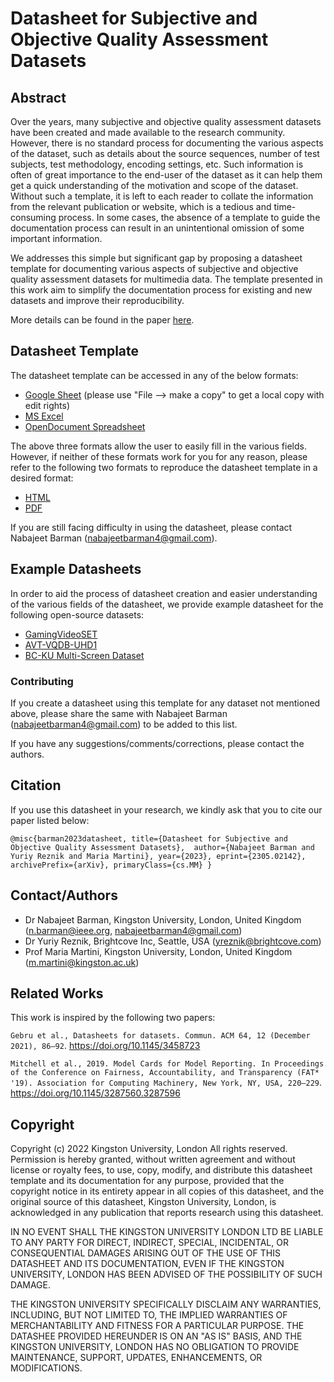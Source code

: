 # Datasheet for Subjective and Objective Quality Assessment Datasets

## Abstract 

Over the years, many subjective and objective quality assessment datasets have been created and made available to the research community. However, there is no standard process for documenting the various aspects of the dataset, such as details about the source sequences, number of test subjects, test methodology, encoding settings, etc. Such information is often of great importance to the end-user of the dataset as it can help them get a quick understanding of the motivation and scope of the dataset. Without such a template, it is left to each reader to collate the information from the relevant publication or website, which is a tedious and time-consuming process. In some cases, the absence of a template to guide the documentation process can result in an unintentional omission of some important information. 

We addresses this simple but significant gap by proposing a datasheet template for documenting various aspects of subjective and objective quality assessment datasets for multimedia data. The template presented in this work aim to simplify the documentation process for existing and new datasets and improve their reproducibility.

More details can be found in the paper [here](https://drive.google.com/file/d/1E1C8sWk-IYGCmqRRv6tclmtNgtWrhM-8/view?usp=sharing).

## Datasheet Template

The datasheet template can be accessed in any of the below formats:

- [Google Sheet](https://docs.google.com/spreadsheets/d/1DJAuefveWRWUdR8nQvkDGdfURq_m9yU5NragTPW2Y0w/edit?usp=sharing) (please use "File --> make a copy" to get a local copy with edit rights)
- [MS Excel](https://github.com/NabajeetBarman/datasheet-for-qoe-datasets/blob/main/Datasheet%20for%20QoE%20Datasets%20v1.0.xlsx)
- [OpenDocument Spreadsheet](https://github.com/NabajeetBarman/datasheet-for-qoe-datasets/blob/main/Datasheet%20for%20QoE%20Datasets%20v1.0.ods)

The above three formats allow the user to easily fill in the various fields. However, if neither of these formats work for you for any reason, please refer to the following two formats to reproduce the datasheet template in a desired format:
- [HTML](https://htmlpreview.github.io/?https://github.com/NabajeetBarman/datasheet-for-qoe-datasets/blob/main/Datasheet%20for%20QoE%20Datasets%20v1.0.html) 
- [PDF](https://github.com/NabajeetBarman/datasheet-for-qoe-datasets/blob/main/Datasheet%20for%20QoE%20Datasets%20v1.0.pdf)

If you are still facing difficulty in using the datasheet, please contact Nabajeet Barman (nabajeetbarman4@gmail.com).

## Example Datasheets

In order to aid the process of datasheet creation and easier understanding of the various fields of the datasheet, we provide example datasheet for the following open-source datasets:

- [GamingVideoSET](https://docs.google.com/spreadsheets/d/1jGOZ6hCl5goQhJkumQxDyoNM-Q6Y8VipML_BQ-6NtJU/edit?usp=sharing)
- [AVT-VQDB-UHD1](https://docs.google.com/spreadsheets/d/1A01x76yST3z_tT49SukQyt102pPniQFT1f-VTL9lquA/edit?usp=sharing)
- [BC-KU Multi-Screen Dataset](https://docs.google.com/spreadsheets/d/1GfvYSQC1zo14JGOfp9S-rkFQLnIVSYvp9NeTVXJhnzM/edit?usp=sharing)

### Contributing
If you create a datasheet using this template for any dataset not mentioned above, please share the same with Nabajeet Barman (nabajeetbarman4@gmail.com) to be added to this list.

If you have any suggestions/comments/corrections, please contact the authors.

## Citation

If you use this datasheet in your research, we kindly ask that you to cite our paper listed below:

`@misc{barman2023datasheet,
      title={Datasheet for Subjective and Objective Quality Assessment Datasets}, 
      author={Nabajeet Barman and Yuriy Reznik and Maria Martini},
      year={2023},
      eprint={2305.02142},
      archivePrefix={arXiv},
      primaryClass={cs.MM}
}`

## Contact/Authors

- Dr Nabajeet Barman, Kingston University, London, United Kingdom (n.barman@ieee.org, nabajeetbarman4@gmail.com)
- Dr Yuriy Reznik, Brightcove Inc, Seattle, USA  (yreznik@brightcove.com)
- Prof Maria Martini, Kingston University, London, United Kingdom (m.martini@kingston.ac.uk)

## Related Works

This work is inspired by the following two papers:

`Gebru et al., Datasheets for datasets. Commun. ACM 64, 12 (December 2021), 86–92`. https://doi.org/10.1145/3458723

`Mitchell et al., 2019. Model Cards for Model Reporting. In Proceedings of the Conference on Fairness, Accountability, and Transparency (FAT* '19). Association for Computing Machinery, New York, NY, USA, 220–229`. https://doi.org/10.1145/3287560.3287596

## Copyright

Copyright (c) 2022 Kingston University, London 
All rights reserved. 
Permission is hereby granted, without written agreement and without license or royalty fees, to use, copy, modify, and distribute this datasheet template and its documentation for any purpose, provided that the copyright notice in its entirety appear in all copies of this datasheet, and the original source of this datasheet, Kingston University, London, is acknowledged in any publication that reports research using this datasheet.

IN NO EVENT SHALL THE KINGSTON UNIVERSITY LONDON LTD BE LIABLE TO ANY PARTY FOR DIRECT, INDIRECT, SPECIAL, INCIDENTAL, OR CONSEQUENTIAL DAMAGES ARISING OUT OF THE USE OF THIS DATASHEET AND ITS DOCUMENTATION, EVEN IF THE KINGSTON UNIVERSITY, LONDON HAS BEEN ADVISED OF THE POSSIBILITY OF SUCH DAMAGE. 

THE KINGSTON UNIVERSITY SPECIFICALLY DISCLAIM ANY WARRANTIES, INCLUDING, BUT NOT LIMITED TO, THE IMPLIED WARRANTIES OF MERCHANTABILITY AND FITNESS FOR A PARTICULAR PURPOSE. THE DATASHEE PROVIDED HEREUNDER IS ON AN "AS IS" BASIS, AND THE KINGSTON UNIVERSITY, LONDON HAS NO OBLIGATION TO PROVIDE MAINTENANCE, SUPPORT, UPDATES, ENHANCEMENTS, OR MODIFICATIONS.
